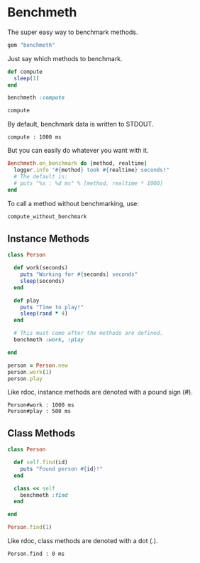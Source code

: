 # Benchmeth

The super easy way to benchmark methods.

```ruby
gem "benchmeth"
```

Just say which methods to benchmark.

```ruby
def compute
  sleep(1)
end

benchmeth :compute

compute
```

By default, benchmark data is written to STDOUT.

```
compute : 1000 ms
```

But you can easily do whatever you want with it.

```ruby
Benchmeth.on_benchmark do |method, realtime|
  logger.info "#{method} took #{realtime} seconds!"
  # The default is:
  # puts "%s : %d ms" % [method, realtime * 1000]
end
```

To call a method without benchmarking, use:

```ruby
compute_without_benchmark
```

## Instance Methods

```ruby
class Person

  def work(seconds)
    puts "Working for #{seconds} seconds"
    sleep(seconds)
  end

  def play
    puts "Time to play!"
    sleep(rand * 4)
  end

  # This must come after the methods are defined.
  benchmeth :work, :play

end

person = Person.new
person.work(1)
person.play
```

Like rdoc, instance methods are denoted with a pound sign (#).

```
Person#work : 1000 ms
Person#play : 500 ms
```

## Class Methods

```ruby
class Person

  def self.find(id)
    puts "Found person #{id}!"
  end

  class << self
    benchmeth :find
  end

end

Person.find(1)
```

Like rdoc, class methods are denoted with a dot (.).

```
Person.find : 0 ms
```

